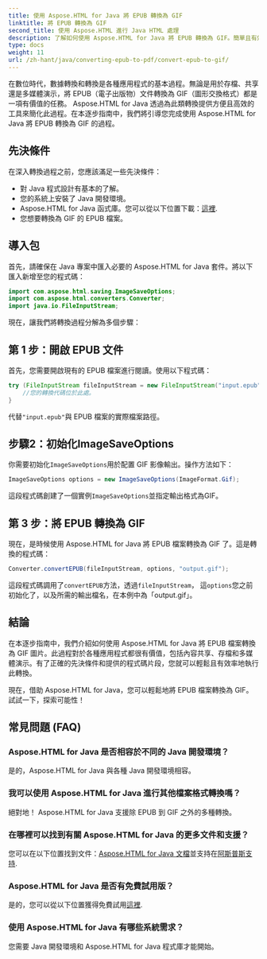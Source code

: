 ```yaml
---
title: 使用 Aspose.HTML for Java 將 EPUB 轉換為 GIF
linktitle: 將 EPUB 轉換為 GIF
second_title: 使用 Aspose.HTML 進行 Java HTML 處理
description: 了解如何使用 Aspose.HTML for Java 將 EPUB 轉換為 GIF。簡單且有效率的轉換過程可滿足您所有的多媒體需求。
type: docs
weight: 11
url: /zh-hant/java/converting-epub-to-pdf/convert-epub-to-gif/
---
```


在數位時代，數據轉換和轉換是各種應用程式的基本過程。無論是用於存檔、共享還是多媒體演示，將 EPUB（電子出版物）文件轉換為 GIF（圖形交換格式）都是一項有價值的任務。 Aspose.HTML for Java 透過為此類轉換提供方便且高效的工具來簡化此過程。在本逐步指南中，我們將引導您完成使用 Aspose.HTML for Java 將 EPUB 轉換為 GIF 的過程。

## 先決條件

在深入轉換過程之前，您應該滿足一些先決條件：

- 對 Java 程式設計有基本的了解。
- 您的系統上安裝了 Java 開發環境。
-  Aspose.HTML for Java 函式庫。您可以從以下位置下載：[這裡](https://releases.aspose.com/html/java/).
- 您想要轉換為 GIF 的 EPUB 檔案。

## 導入包

首先，請確保在 Java 專案中匯入必要的 Aspose.HTML for Java 套件。將以下匯入新增至您的程式碼：

```java
import com.aspose.html.saving.ImageSaveOptions;
import com.aspose.html.converters.Converter;
import java.io.FileInputStream;
```

現在，讓我們將轉換過程分解為多個步驟：

## 第 1 步：開啟 EPUB 文件

首先，您需要開啟現有的 EPUB 檔案進行閱讀。使用以下程式碼：

```java
try (FileInputStream fileInputStream = new FileInputStream("input.epub")) {
    //您的轉換代碼位於此處。
}
```

代替`"input.epub"`與 EPUB 檔案的實際檔案路徑。

## 步驟2：初始化ImageSaveOptions

你需要初始化`ImageSaveOptions`用於配置 GIF 影像輸出。操作方法如下：

```java
ImageSaveOptions options = new ImageSaveOptions(ImageFormat.Gif);
```

這段程式碼創建了一個實例`ImageSaveOptions`並指定輸出格式為GIF。

## 第 3 步：將 EPUB 轉換為 GIF

現在，是時候使用 Aspose.HTML for Java 將 EPUB 檔案轉換為 GIF 了。這是轉換的程式碼：

```java
Converter.convertEPUB(fileInputStream, options, "output.gif");
```

這段程式碼調用了`convertEPUB`方法，透過`fileInputStream`， 這`options`您之前初始化了，以及所需的輸出檔名，在本例中為「output.gif」。 

## 結論

在本逐步指南中，我們介紹如何使用 Aspose.HTML for Java 將 EPUB 檔案轉換為 GIF 圖片。此過程對於各種應用程式都很有價值，包括內容共享、存檔和多媒體演示。有了正確的先決條件和提供的程式碼片段，您就可以輕鬆且有效率地執行此轉換。

現在，借助 Aspose.HTML for Java，您可以輕鬆地將 EPUB 檔案轉換為 GIF。試試一下，探索可能性！

## 常見問題 (FAQ)

### Aspose.HTML for Java 是否相容於不同的 Java 開發環境？
是的，Aspose.HTML for Java 與各種 Java 開發環境相容。

### 我可以使用 Aspose.HTML for Java 進行其他檔案格式轉換嗎？
絕對地！ Aspose.HTML for Java 支援除 EPUB 到 GIF 之外的多種轉換。

### 在哪裡可以找到有關 Aspose.HTML for Java 的更多文件和支援？
您可以在以下位置找到文件：[Aspose.HTML for Java 文檔](https://reference.aspose.com/html/java/)並支持在[阿斯普斯支持](https://forum.aspose.com/).

### Aspose.HTML for Java 是否有免費試用版？
是的，您可以從以下位置獲得免費試用[這裡](https://releases.aspose.com/).

### 使用 Aspose.HTML for Java 有哪些系統需求？
您需要 Java 開發環境和 Aspose.HTML for Java 程式庫才能開始。